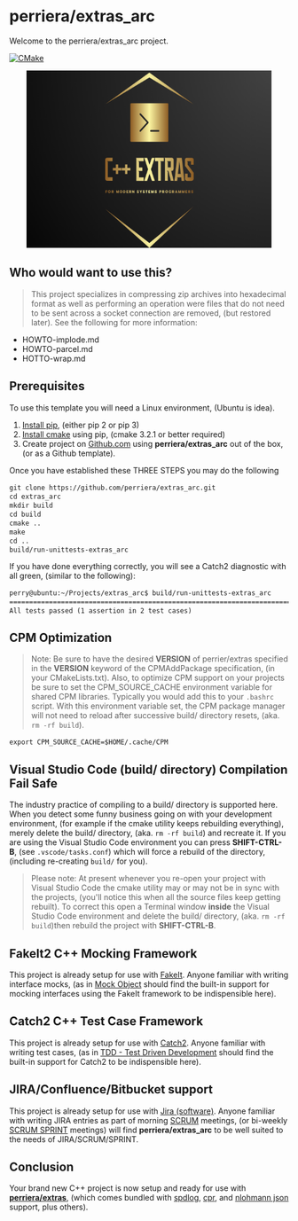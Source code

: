 # perriera/extras_arc
Welcome to the perriera/extras_arc project. 

[![CMake](https://github.com/mattcoding4days/extras/actions/workflows/cmake.yml/badge.svg?branch=dev)](https://github.com/mattcoding4days/extras/actions/workflows/cmake.yml)

<div align="center">
  <img width="442" height="320" src="assets/extras.png">
  <br>
</div>

## Who would want to use this?
> This project specializes in compressing zip archives into hexadecimal format as well as performing an operation were files that do not need to be sent across a socket connection are removed, (but restored later). See the following for more information:

 - HOWTO-implode.md
 - HOWTO-parcel.md
 - HOTTO-wrap.md

## Prerequisites
To use this template you will need a Linux environment, (Ubuntu is idea).

 1. [Install pip](https://linuxize.com/post/how-to-install-pip-on-ubuntu-18.04/), (either pip 2 or pip 3)
 2. [Install cmake](https://cmake-python-distributions.readthedocs.io/en/latest/installation.html) using pip, (cmake 3.2.1 or better required)
 3. Create project on [Github.com](https://github.com) using **perriera/extras_arc** out of the box, (or as a Github template).
 
Once you have established these THREE STEPS you may do the following

	git clone https://github.com/perriera/extras_arc.git
	cd extras_arc
	mkdir build
	cd build
	cmake ..
	make
	cd ..
	build/run-unittests-extras_arc

If you have done everything correctly, you will see a Catch2 diagnostic with all green, (similar to the following):

	perry@ubuntu:~/Projects/extras_arc$ build/run-unittests-extras_arc 
	===============================================================================
	All tests passed (1 assertion in 2 test cases)


## CPM Optimization
> Note: Be sure to have the desired **VERSION** of perrier/extras specified in the **VERSION** keyword of the CPMAddPackage specification, (in your CMakeLists.txt). Also, to optimize CPM support on your projects be sure to set the CPM_SOURCE_CACHE environment variable for shared CPM libraries. Typically you would add this to your `.bashrc` script. With this environment variable set, the CPM package manager will not need to reload after successive build/ directory resets, (aka. `rm -rf build`). 

	export CPM_SOURCE_CACHE=$HOME/.cache/CPM

## Visual Studio Code (build/ directory) Compilation Fail Safe
The industry practice of compiling to a build/ directory is supported here. When you detect some funny business going on with your development environment, (for example if the cmake utility keeps rebuilding everything), merely delete the build/ directory, (aka. `rm -rf build`) and recreate it. If you are using the Visual Studio Code environment you can press **SHIFT-CTRL-B**, (see `.vscode/tasks.conf`) which will force a rebuild of the directory, (including re-creating `build/` for you).

> Please note: At present whenever you re-open your project with Visual Studio Code the cmake utility may or may not be in sync with the projects, (you'll notice this when all the source files keep getting rebuilt). To correct this open a Terminal window **inside** the Visual Studio Code environment and delete the build/ directory, (aka. `rm -rf build`)then rebuild the project with **SHIFT-CTRL-B**.

## FakeIt2 C++ Mocking Framework
This project is already setup for use with [FakeIt](https://github.com/eranpeer/FakeIt). Anyone familiar with writing interface mocks, (as in [Mock Object](https://en.wikipedia.org/wiki/Mock_object) should find the built-in support for mocking interfaces using the FakeIt framework to be indispensible here).

## Catch2 C++ Test Case Framework
This project is already setup for use with [Catch2](https://github.com/catchorg/Catch2). Anyone familiar with writing test cases, (as in [TDD - Test Driven Development](https://en.wikipedia.org/wiki/Test-driven_development) should find the built-in support for Catch2 to be indispensible here).

## JIRA/Confluence/Bitbucket support 
This project is already setup for use with [Jira (software)](https://en.wikipedia.org/wiki/Jira_(software)). Anyone familiar with writing JIRA entries as part of morning [SCRUM](https://en.wikipedia.org/wiki/Scrum_(software_development)) meetings, (or bi-weekly [SCRUM SPRINT](https://en.wikipedia.org/wiki/Scrum_Sprint) meetings) will find **perriera/extras_arc** to be well suited to the needs of JIRA/SCRUM/SPRINT.

## Conclusion
Your brand new C++ project is now setup and ready for use with **[perriera/extras](https://github.com/perriera/extras)**, (which  comes bundled with [spdlog](https://github.com/gabime/spdlog), [cpr](https://github.com/libcpr/cpr), and [nlohmann json](https://github.com/nlohmann/json) support, plus others). 
